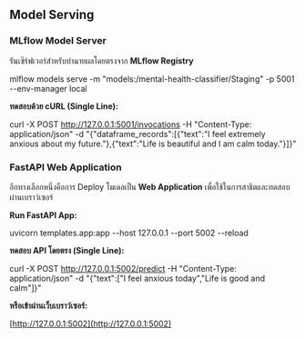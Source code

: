 ## Model Serving

### MLflow Model Server

รันเซิร์ฟเวอร์สำหรับทำนายผลโดยตรงจาก **MLflow Registry**

mlflow models serve -m "models:/mental-health-classifier/Staging" -p 5001 --env-manager local

**ทดสอบด้วย cURL (Single Line):**

curl -X POST http://127.0.0.1:5001/invocations -H "Content-Type: application/json" -d "{\"dataframe_records\":[{\"text\":\"I feel extremely anxious about my future.\"},{\"text\":\"Life is beautiful and I am calm today.\"}]}"

### FastAPI Web Application

อีกทางเลือกหนึ่งคือการ Deploy โมเดลเป็น **Web Application**
เพื่อใช้ในการสาธิตและทดสอบผ่านเบราว์เซอร์

**Run FastAPI App:**

uvicorn templates.app:app --host 127.0.0.1 --port 5002 --reload

**ทดสอบ API โดยตรง (Single Line):**

curl -X POST http://127.0.0.1:5002/predict -H "Content-Type: application/json" -d "{\"text\":[\"I feel anxious today\",\"Life is good and calm\"]}"

**หรือเข้าผ่านเว็บเบราว์เซอร์:**

[http://127.0.0.1:5002](http://127.0.0.1:5002)
